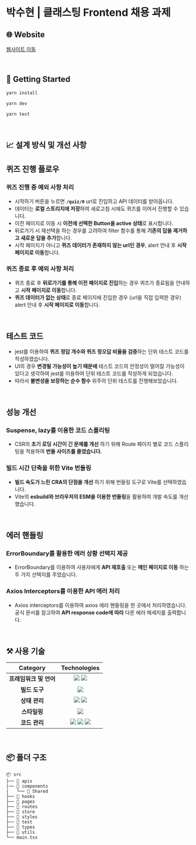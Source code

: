 # 박수현 | 클래스팅 Frontend 채용 과제

## 🌐 Website

[웹사이트 이동](https://classting-assignment-pysoo.vercel.app)

<br />

## 🚀 Getting Started

```bash
yarn install
```

```bash
yarn dev
```

```bash
yarn test
```

<br />

## 📈 설계 방식 및 개선 사항

## 퀴즈 진행 플로우

### 퀴즈 진행 중 예외 사항 처리

- 시작하기 버튼을 누르면 **`/quiz/0`** url로 진입하고 API 데이터를 받아옵니다.
- 데이터는 **로컬 스토리지에 저장**하여 새로고침 시에도 퀴즈를 이어서 진행할 수 있습니다.
- 이전 페이지로 이동 시 **이전에 선택한 Button을 active 상태**로 표시합니다.
- 뒤로가기 시 재선택을 하는 경우를 고려하여 filter 함수를 통해 **기존의 답을 제거하고 새로운 답을 추가**합니다.
- 시작 페이지가 아니고 **퀴즈 데이터가 존재하지 않는 url인 경우**, alert 안내 후 **시작 페이지로 이동**합니다.

### 퀴즈 종료 후 예외 사항 처리

- 퀴즈 종료 후 **뒤로가기를 통해 이전 페이지로 진입**하는 경우 퀴즈가 종료됨을 안내하고 **시작 페이지로 이동**합니다.
- **퀴즈 데이터가 없는 상태**로 종료 페이지에 진입한 경우 (url을 직접 입력한 경우) alert 안내 후 **시작 페이지로 이동**합니다.

<br />

## 테스트 코드

- jest를 이용하여 **퀴즈 정답 개수와 퀴즈 정오답 비율을 검증**하는 단위 테스트 코드를 작성하였습니다.
- UI의 경우 **변경될 가능성이 높기 때문에** 테스트 코드의 안정성이 떨어질 가능성이 있다고 생각하여 jest를 이용하여 단위 테스트 코드를 작성하게 되었습니다.
- 따라서 **불변성을 보장하는 순수 함수** 위주의 단위 테스트를 진행해보았습니다.

<br />

## 성능 개선

### Suspense, lazy를 이용한 코드 스플리팅

- CSR의 **초기 로딩 시간이 긴 문제를 개선** 하기 위해 Route 페이지 별로 코드 스플리팅을 적용하여 **번들 사이즈를 줄였습니다.**

### 빌드 시간 단축을 위한 Vite 번들링

- **빌드 속도가 느린 CRA의 단점을 개선** 하기 위해 번들링 도구로 Vite를 선택하였습니다.
- Vite의 **esbuild와 브라우저의 ESM을 이용한 번들링**을 활용하여 개발 속도를 개선했습니다.

<br />

## **에러 핸들링**

### ErrorBoundary를 활용한 에러 상황 선택지 제공

- ErrorBoundary를 이용하여 사용자에게 **API 재호출** 또는 **메인 페이지로 이동** 하는 두 가지 선택지를 주었습니다.

### Axios Interceptors를 이용한 API 에러 처리

- Axios interceptors를 이용하여 axios 에러 핸들링을 한 곳에서 처리하였습니다. 공식 문서를 참고하여 **API response code에 따라** 다른 에러 메세지를 출력합니다.

<br />

## ⚒️ 사용 기술

|        Category        |                                                                                                                                                       Technologies                                                                                                                                                        |
| :--------------------: | :-----------------------------------------------------------------------------------------------------------------------------------------------------------------------------------------------------------------------------------------------------------------------------------------------------------------------: |
| **프레임워크 및 언어** |                                                  <img src="https://img.shields.io/badge/react-61DAFB?style=for-the-badge&logo=react&logoColor=black"> <img src="https://img.shields.io/badge/TypeScript-3178C6.svg?style=for-the-badge&logo=TypeScript&logoColor=black">                                                  |
|     **빌드 도구**      |                                                                                                          <img src="https://img.shields.io/badge/Vite-646CFF.svg?style=for-the-badge&logo=vite&logoColor=white">                                                                                                           |
|     **상태 관리**      |                                                <img src="https://img.shields.io/badge/React_query-FF4154?&style=for-the-badge&logo=reactquery&logoColor=white"> <img src="https://img.shields.io/badge/zustand-ddDF1E?&style=for-the-badge&logo=zustand&logoColor=white">                                                 |
|      **스타일링**      |                                                                                               <img src="https://img.shields.io/badge/Styled_Components-D26AC2?&style=for-the-badge&logo=StyledComponents&logoColor=white">                                                                                                |
|     **코드 관리**      | <img src="https://img.shields.io/badge/ESLINT-4B32C3?&style=for-the-badge&logo=ESLint&logoColor=white"> <img src="https://img.shields.io/badge/PRETTIER-F7B93E?&style=for-the-badge&logo=Prettier&logoColor=white"> <img src="https://img.shields.io/badge/HUSKY-000000?&style=for-the-badge&logo=Husky&logoColor=white"> |

<br />

## 📦 폴더 구조

```
📦 src
├── 📂 apis
|── 📂 components
|   └── 📂 Shared
├── 📂 hooks
├── 📂 pages
├── 📂 routes
├── 📂 store
├── 📂 styles
├── 📂 test
├── 📂 types
├── 📂 utils
└── main.tsx
```
